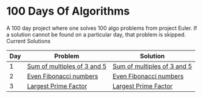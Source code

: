 # 100 Days Of Algorithms

A 100 day project where one solves 100 algo problems from project Euler. If a solution cannot be found on a particular day, that problem is skipped. Current Solutions

| Day | Problem                                                           | Solution                                                |
| --- | ----------------------------------------------------------------- | ------------------------------------------------------- |
| 1   | [Sum of multiples of 3 and 5](https://projecteuler.net/problem=1) | [Sum of multiples of 3 and 5](/multiples_of_3_and_5.py) |
| 2   | [Even Fibonacci numbers](https://projecteuler.net/problem=2)      | [Even Fibonacci numbers](/even_fibonacci_numbers.py)    |
| 3   | [Largest Prime Factor](https://projecteuler.net/problem=3)        | [Largest Prime Factor](/largest_prime_factor.py)        |
